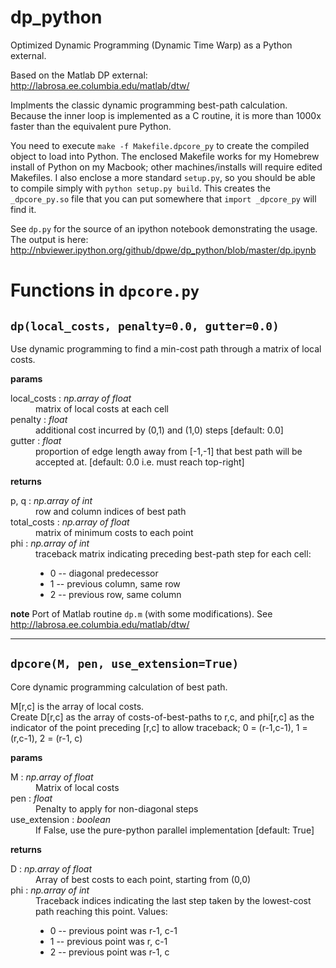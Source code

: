 dp_python
=========

Optimized Dynamic Programming (Dynamic Time Warp) as a Python external.

Based on the Matlab DP external: http://labrosa.ee.columbia.edu/matlab/dtw/

Implments the classic dynamic programming best-path calculation.  Because the inner loop is implemented as a C routine, it is more than 1000x faster than the equivalent pure Python.

You need to execute `make -f Makefile.dpcore_py` to create the compiled object to load into Python.  The enclosed Makefile works for my Homebrew install of Python on my Macbook; other machines/installs will require edited Makefiles. 
I also enclose a more standard `setup.py`, so you should be able to compile simply with `python setup.py build`.  This creates the `_dpcore_py.so` file that you can put somewhere that `import _dpcore_py` will find it.

See `dp.py` for the source of an ipython notebook demonstrating the usage.  The output is here: http://nbviewer.ipython.org/github/dpwe/dp_python/blob/master/dp.ipynb

Functions in `dpcore.py`
========================

`dp(local_costs, penalty=0.0, gutter=0.0)`
------------------------------------------
Use dynamic programming to find a min-cost path through a matrix 
of local costs.

**params**
<DL>
  <DT>local_costs : <I>np.array of float</I></DT>
    <DD>matrix of local costs at each cell</DD>
  <DT>penalty : <I>float</I></DT>
    <DD>additional cost incurred by (0,1) and (1,0) steps [default: 0.0]</DD>
  <DT>gutter : <I>float</I></DT>
    <DD>proportion of edge length away from [-1,-1] that best path will 
    be accepted at. [default: 0.0 i.e. must reach top-right]</DD>
</DL>

**returns**
<DL>
  <DT>p, q : <I>np.array of int</I></DT>
    <DD>row and column indices of best path</DD>
  <DT>total_costs : <I>np.array of float</I></DT>
    <DD>matrix of minimum costs to each point</DD>
  <DT>phi : <I>np.array of int</I></DT>
    <DD>traceback matrix indicating preceding best-path step for each cell:
       <UL>
         <LI>0  -- diagonal predecessor </LI>
         <LI>1  -- previous column, same row</LI>
         <LI>2  -- previous row, same column</LI>
       </UL></DD>
</DL>

**note**
  Port of Matlab routine `dp.m` (with some modifications).  See 
  http://labrosa.ee.columbia.edu/matlab/dtw/

<HR>

`dpcore(M, pen, use_extension=True)`
------------------------------------
Core dynamic programming calculation of best path.

M[r,c] is the array of local costs.  
Create D[r,c] as the array of costs-of-best-paths to r,c, 
and phi[r,c] as the indicator of the point preceding [r,c] to 
allow traceback; 0 = (r-1,c-1), 1 = (r,c-1), 2 = (r-1, c)

**params**
<DL>
    <DT>M : <I>np.array of float</I></DT>
      <DD>Matrix of local costs</DD>
    <DT>pen : <I>float</I></DT>
      <DD>Penalty to apply for non-diagonal steps</DD>
    <DT>use_extension : <I>boolean</I></DT>
      <DD>If False, use the pure-python parallel implementation [default: True]</DD>
</DL>

**returns**
<DL>
    <DT>D : <I>np.array of float</I></DT>
      <DD>Array of best costs to each point, starting from (0,0)</DD>
    <DT>phi : <I>np.array of int</I></DT>
      <DD>Traceback indices indicating the last step taken by 
      the lowest-cost path reaching this point.  Values:
         <UL>
	   <LI>0  -- previous point was r-1, c-1</LI>
           <LI>1  -- previous point was r, c-1</LI>
           <LI>2  -- previous point was r-1, c</LI>
         </UL></DD>
</DL>
